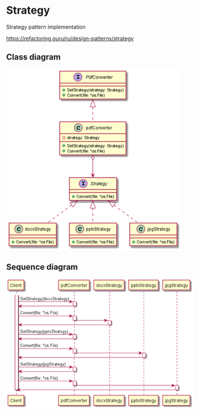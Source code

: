# Strategy
Strategy pattern implementation

https://refactoring.guru/ru/design-patterns/strategy

## Class diagram

![](../../doc/strategy/strategy_class.png?raw=true)

## Sequence diagram

![](../../doc/strategy/strategy_sequence.png?raw=true)
